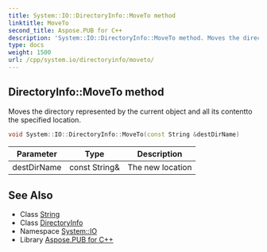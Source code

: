 ```yaml
---
title: System::IO::DirectoryInfo::MoveTo method
linktitle: MoveTo
second_title: Aspose.PUB for C++
description: 'System::IO::DirectoryInfo::MoveTo method. Moves the directory represented by the current object and all its contentto the specified location in C++.'
type: docs
weight: 1500
url: /cpp/system.io/directoryinfo/moveto/
---
```

## DirectoryInfo::MoveTo method


Moves the directory represented by the current object and all its contentto the specified location.

```cpp
void System::IO::DirectoryInfo::MoveTo(const String &destDirName)
```


| Parameter | Type | Description |
| --- | --- | --- |
| destDirName | const String\& | The new location |

## See Also

* Class [String](../../../system/string/)
* Class [DirectoryInfo](../)
* Namespace [System::IO](../../)
* Library [Aspose.PUB for C++](../../../)
